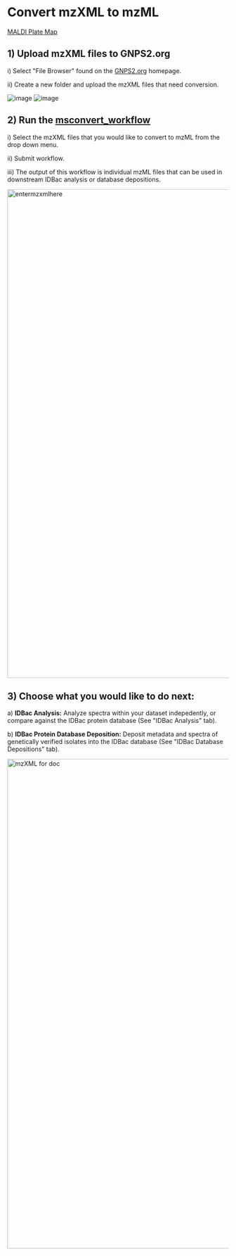 # Convert mzXML to mzML

[MALDI Plate Map](https://docs.google.com/spreadsheets/d/1ihFy6lQyJtWy9fp46ahMPWk7xLp2tJ3q/edit?usp=sharing&ouid=102573514213912402103&rtpof=true&sd=true)

## 1) Upload mzXML files to GNPS2.org

i) Select "File Browser" found on the [GNPS2.org](https://gnps2.org/homepage) homepage.

ii) Create a new folder and upload the mzXML files that need conversion. 

![image](https://github.com/Wang-Bioinformatics-Lab/GNPS2_Documentation/assets/140128524/b6180702-28c8-42d5-83f6-2a137711ea7a)
![image](https://github.com/Wang-Bioinformatics-Lab/GNPS2_Documentation/assets/140128524/9b49c078-22bc-4f8a-b5c5-ce3131e04a3b)



## 2) Run the [msconvert_workflow](https://gnps2.org/workflowinput?workflowname=msconvert_workflow) <ins> 

i) Select the mzXML files that you would like to convert to mzML from the drop down menu.

ii) Submit workflow.

iii) The output of this workflow is individual mzML files that can be used in downstream IDBac analysis or database depositions. 

<img width="1112" alt="entermzxmlhere" src="https://github.com/Wang-Bioinformatics-Lab/GNPS2_Documentation/assets/140128524/6a0860aa-bb20-44c5-b7e5-d32579cbd4d7">


## 3) Choose what you would like to do next:<ins>

   a) **IDBac Analysis:** Analyze spectra within your dataset indepedently, or compare against the IDBac protein database (See "IDBac Analysis" tab).

   b) **IDBac Protein Database Deposition:** Deposit metadata and spectra of genetically verified isolates into the IDBac database (See "IDBac Database Depositions" tab).

   <img width="1114" alt="mzXML for doc" src="https://github.com/Wang-Bioinformatics-Lab/GNPS2_Documentation/assets/140128524/e1f78041-1411-4e6c-80b4-aa2fe5404ac9">



